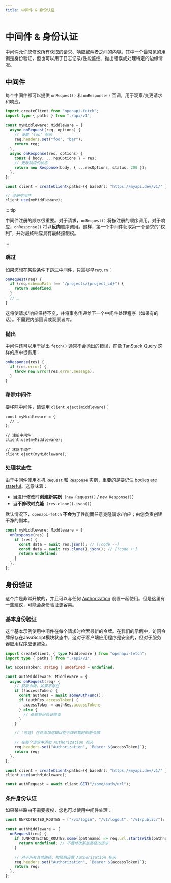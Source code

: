 ```yaml
---
title: 中间件 & 身份认证
---
```


# 中间件 & 身份认证

中间件允许您修改所有获取的请求、响应或两者之间的内容。其中一个最常见的用例是身份验证，但也可以用于日志记录/性能监控、抛出错误或处理特定的边缘情况。

## 中间件

每个中间件都可以提供 `onRequest()` 和 `onResponse()` 回调，用于观察/变更请求和响应。

```ts
import createClient from "openapi-fetch";
import type { paths } from "./api/v1";

const myMiddleware: Middleware = {
  async onRequest(req, options) {
    // 设置 "foo" 标头
    req.headers.set("foo", "bar");
    return req;
  },
  async onResponse(res, options) {
    const { body, ...resOptions } = res;
    // 更改响应的状态
    return new Response(body, { ...resOptions, status: 200 });
  },
};

const client = createClient<paths>({ baseUrl: "https://myapi.dev/v1/" });

// 注册中间件
client.use(myMiddleware);
```

::: tip

中间件注册的顺序很重要。对于请求，`onRequest()` 将按注册的顺序调用。对于响应，`onResponse()` 将以**反向**顺序调用。这样，第一个中间件获取第一个请求的“权利”，并对最终响应具有最终控制权。

:::

### 跳过

如果您想在某些条件下跳过中间件，只需尽早`return`：

```ts
onRequest(req) {
  if (req.schemaPath !== "/projects/{project_id}") {
    return undefined;
  }
  // …
}
```

这将使请求/响应保持不变，并将事务传递给下一个中间件处理程序（如果有的话）。不需要内部回调或观察者库。

### 抛出

中间件还可以用于抛出 `fetch()` 通常不会抛出的错误，在像 [TanStack Query](https://tanstack.com/query/latest) 这样的库中很有用：

```ts
onResponse(res) {
  if (res.error) {
    throw new Error(res.error.message);
  }
}
```

### 移除中间件

要移除中间件，请调用 `client.eject(middleware)`：

```ts{9}
const myMiddleware = {
  // …
};

// 注册中间件
client.use(myMiddleware);

// 移除中间件
client.eject(myMiddleware);
```

### 处理状态性

由于中间件使用本机 `Request` 和 `Response` 实例，重要的是要记住 [bodies are stateful](https://developer.mozilla.org/en-US/docs/Web/API/Response/bodyUsed)。这意味着：

- 当进行修改时**创建新实例**（`new Request()` / `new Response()`）
- 当**不修改**时**克隆**（`res.clone().json()`）

默认情况下，`openapi-fetch` **不会**为了性能而任意克隆请求/响应；由您负责创建干净的副本。

<!-- prettier-ignore -->

```ts
const myMiddleware: Middleware = {
  onResponse(res) {
    if (res) {
      const data = await res.json(); // [!code --]
      const data = await res.clone().json(); // [!code ++]
      return undefined;
    }
  },
};
```

## 身份验证

这个库是非常开放的，并且可以与任何 [Authorization](https://developer.mozilla.org/en-US/docs/Web/HTTP/Headers/Authorization) 设置一起使用。但是这里有一些建议，可能会身份验证更容易。

### 基本身份验证

这个基本示例使用中间件在每个请求时检索最新的令牌。在我们的示例中，访问令牌保存在JavaScript模块状态中，这对于客户端应用程序是安全的，但对于服务器应用程序应该避免。

```ts
import createClient, { type Middleware } from "openapi-fetch";
import type { paths } from "./api/v1";

let accessToken: string | undefined = undefined;

const authMiddleware: Middleware = {
  async onRequest(req) {
    // 获取令牌，如果不存在
    if (!accessToken) {
      const authRes = await someAuthFunc();
      if (authRes.accessToken) {
        accessToken = authRes.accessToken;
      } else {
        // 处理身份验证错误
      }
    }

    // (可选) 在此添加逻辑以在令牌过期时刷新令牌

    // 在每个请求中添加 Authorization 标头
    req.headers.set("Authorization", `Bearer ${accessToken}`);
    return req;
  },
};

const client = createClient<paths>({ baseUrl: "https://myapi.dev/v1/" });
client.use(authMiddleware);

const authRequest = await client.GET("/some/auth/url");
```

### 条件身份认证

如果某些路由不需要授权，您也可以使用中间件处理：

```ts
const UNPROTECTED_ROUTES = ["/v1/login", "/v1/logout", "/v1/public/"];

const authMiddleware = {
  onRequest(req) {
    if (UNPROTECTED_ROUTES.some((pathname) => req.url.startsWith(pathname))) {
      return undefined; // 不要修改某些路径的请求
    }

    // 对于所有其他路径，按预期设置 Authorization 标头
    req.headers.set("Authorization", `Bearer ${accessToken}`);
    return req;
  },
};
```

